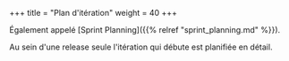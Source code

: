 +++
title = "Plan d'itération"
weight = 40
+++

Également appelé [Sprint Planning]({{% relref "sprint_planning.md" %}}).

Au sein d'une release seule l'itération qui débute est planifiée en détail.